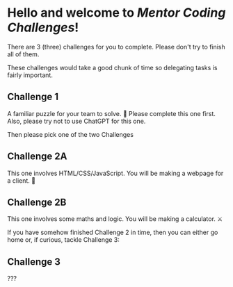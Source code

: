 # **Hello and welcome to _Mentor Coding Challenges_!**

There are 3 (three) challenges for you to complete. Please don't try to finish all of them.

These challenges would take a good chunk of time so delegating tasks is fairly important.

## **Challenge 1**

A familiar puzzle for your team to solve. 🫧
Please complete this one first.
Also, please try not to use ChatGPT for this one.

Then please pick one of the two Challenges

## **Challenge 2A**

This one involves HTML/CSS/JavaScript. You will be making a webpage for a client. 🍕

## **Challenge 2B**

This one involves some maths and logic. You will be making a calculator. ⚔️

If you have somehow finished Challenge 2 in time, then you can either go home or, if curious, tackle Challenge 3:

## **Challenge 3**

???


